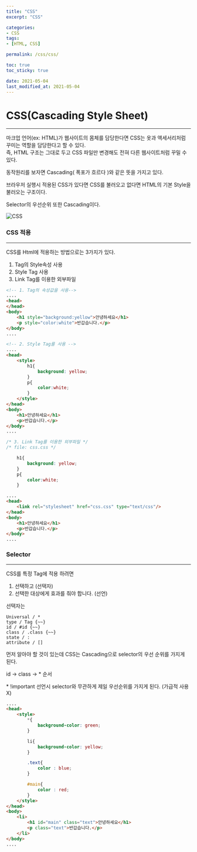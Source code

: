 ```yaml
---
title: "CSS"
excerpt: "CSS"

categories:
- CSS
tags:
- [HTML, CSS]

permalink: /css/css/

toc: true
toc_sticky: true

date: 2021-05-04
last_modified_at: 2021-05-04
---
```


# CSS(Cascading Style Sheet)
---

마크업 언어(ex: HTML)가 웹사이트의 몸체를 담당한다면 CSS는 옷과 액세서리처럼  
꾸미는 역할을 담당한다고 할 수 있다.  
즉, HTML 구조는 그대로 두고 CSS 파일만 변경해도 전혀 다른 웹사이트처럼 꾸밀 수 있다.

동작원리를 보자면 Cascading( 폭포가 흐르다 )와 같은 뜻을 가지고 있다.  

브라우저 실행시 적용된 CSS가 있다면 CSS를 불러오고 없다면 HTML의 기본 Style을 불러오는 구조이다. 

Selector의 우선순위 또한 Cascading이다. 

![CSS](https://bbung95.github.io/public/img/css.png)

### CSS 적용
---

CSS를 Html에 적용하는 방법으로는 3가지가 있다. 
1. Tag의 Style속성 사용
2. Style Tag 사용
3. Link Tag를 이용한 외부파일

```html
<!-- 1. Tag의 속성값을 사용-->
....
<head>
</head>
<body>
    <h1 style="background:yellow">안녕하세요</h1>
    <p style="color:white">반갑습니다.</p>
</body>
....
```
```html
<!-- 2. Style Tag를 사용 -->
....
<head>
    <style>
        h1{
            background: yellow;
        }
        p{
            color:white;
        }
    </style>
</head>
<body>
    <h1>안녕하세요</h1>
    <p>반갑습니다.</p>
</body>
....
```
```css
/* 3. Link Tag를 이용한 외부파일 */
/* file: css.css */

    h1{
        background: yellow;
    }
    p{
        color:white;
    }

```
```html
....
<head>
    <link rel="stylesheet" href="css.css" type="text/css"/>
</head>
<body>
    <h1>안녕하세요</h1>
    <p>반갑습니다.</p>
</body>
....
```

### Selector
---
CSS를 특정 Tag에 적용 하려면
1. 선택하고 (선택자)
2. 선택한 대상에게 효과를 줘야 합니다. (선언)

선택자는
    
    Universal / * 
    type / Tag {~~}
    id / #id {~~}
    class / .class {~~}
    state / :
    attribute / []

먼저 알아야 할 것이 있는데 CSS는 Cascading으로 selector의 우선 순위를 가지게 된다.  

id -> class -> * 순서

\* !important 선언시 selector와 무관하게 제일 우선순위를 가지게 된다. (가급적 사용 X) 

```html
....
<head>
    <style>
        *{
            background-color: green;
        }

        li{
            background-color: yellow;
        }

        .text{
            color : blue;
        }

        #main{
            color : red;
        }
    </style>
</head>
<body>
    <li>
        <h1 id="main" class="text">안녕하세요</h1>
        <p class="text">반갑습니다.</p>
    </li>   
</body>
....
```